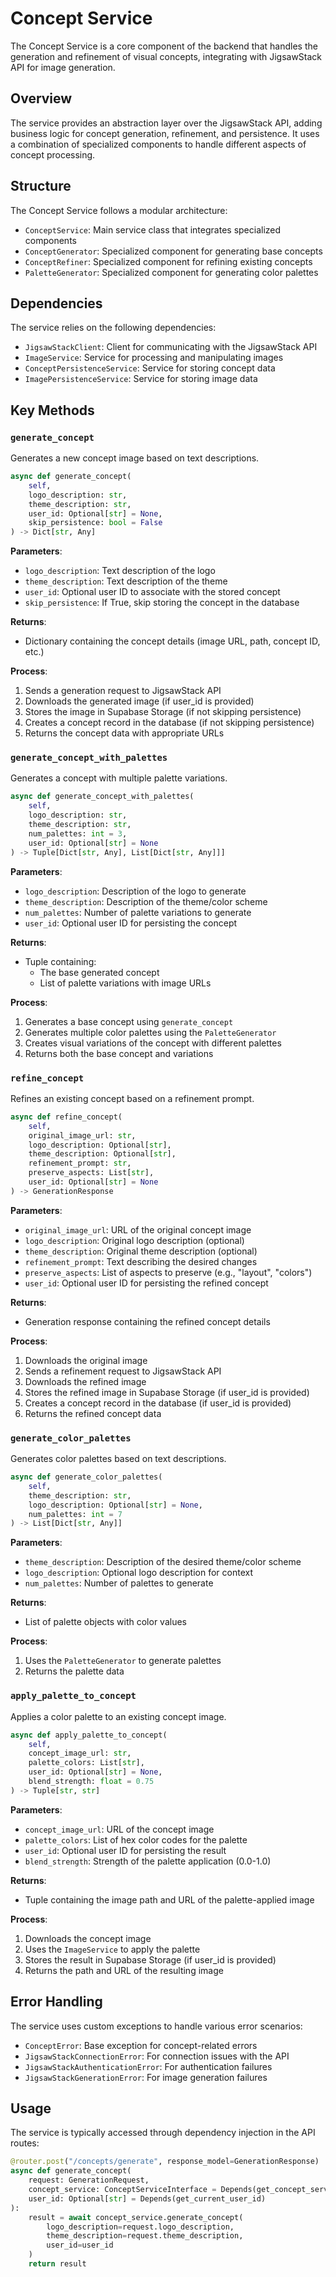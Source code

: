 # Concept Service

The Concept Service is a core component of the backend that handles the generation and refinement of visual concepts, integrating with JigsawStack API for image generation.

## Overview

The service provides an abstraction layer over the JigsawStack API, adding business logic for concept generation, refinement, and persistence. It uses a combination of specialized components to handle different aspects of concept processing.

## Structure

The Concept Service follows a modular architecture:

- `ConceptService`: Main service class that integrates specialized components
- `ConceptGenerator`: Specialized component for generating base concepts
- `ConceptRefiner`: Specialized component for refining existing concepts
- `PaletteGenerator`: Specialized component for generating color palettes

## Dependencies

The service relies on the following dependencies:

- `JigsawStackClient`: Client for communicating with the JigsawStack API
- `ImageService`: Service for processing and manipulating images
- `ConceptPersistenceService`: Service for storing concept data
- `ImagePersistenceService`: Service for storing image data

## Key Methods

### `generate_concept`

Generates a new concept image based on text descriptions.

```python
async def generate_concept(
    self,
    logo_description: str,
    theme_description: str,
    user_id: Optional[str] = None,
    skip_persistence: bool = False
) -> Dict[str, Any]
```

**Parameters**:
- `logo_description`: Text description of the logo
- `theme_description`: Text description of the theme
- `user_id`: Optional user ID to associate with the stored concept
- `skip_persistence`: If True, skip storing the concept in the database

**Returns**:
- Dictionary containing the concept details (image URL, path, concept ID, etc.)

**Process**:
1. Sends a generation request to JigsawStack API
2. Downloads the generated image (if user_id is provided)
3. Stores the image in Supabase Storage (if not skipping persistence)
4. Creates a concept record in the database (if not skipping persistence)
5. Returns the concept data with appropriate URLs

### `generate_concept_with_palettes`

Generates a concept with multiple palette variations.

```python
async def generate_concept_with_palettes(
    self, 
    logo_description: str, 
    theme_description: str, 
    num_palettes: int = 3,
    user_id: Optional[str] = None
) -> Tuple[Dict[str, Any], List[Dict[str, Any]]]
```

**Parameters**:
- `logo_description`: Description of the logo to generate
- `theme_description`: Description of the theme/color scheme
- `num_palettes`: Number of palette variations to generate
- `user_id`: Optional user ID for persisting the concept

**Returns**:
- Tuple containing:
  - The base generated concept
  - List of palette variations with image URLs

**Process**:
1. Generates a base concept using `generate_concept`
2. Generates multiple color palettes using the `PaletteGenerator`
3. Creates visual variations of the concept with different palettes
4. Returns both the base concept and variations

### `refine_concept`

Refines an existing concept based on a refinement prompt.

```python
async def refine_concept(
    self,
    original_image_url: str,
    logo_description: Optional[str],
    theme_description: Optional[str],
    refinement_prompt: str,
    preserve_aspects: List[str],
    user_id: Optional[str] = None
) -> GenerationResponse
```

**Parameters**:
- `original_image_url`: URL of the original concept image
- `logo_description`: Original logo description (optional)
- `theme_description`: Original theme description (optional)
- `refinement_prompt`: Text describing the desired changes
- `preserve_aspects`: List of aspects to preserve (e.g., "layout", "colors")
- `user_id`: Optional user ID for persisting the refined concept

**Returns**:
- Generation response containing the refined concept details

**Process**:
1. Downloads the original image
2. Sends a refinement request to JigsawStack API
3. Downloads the refined image
4. Stores the refined image in Supabase Storage (if user_id is provided)
5. Creates a concept record in the database (if user_id is provided)
6. Returns the refined concept data

### `generate_color_palettes`

Generates color palettes based on text descriptions.

```python
async def generate_color_palettes(
    self, 
    theme_description: str, 
    logo_description: Optional[str] = None,
    num_palettes: int = 7
) -> List[Dict[str, Any]]
```

**Parameters**:
- `theme_description`: Description of the desired theme/color scheme
- `logo_description`: Optional logo description for context
- `num_palettes`: Number of palettes to generate

**Returns**:
- List of palette objects with color values

**Process**:
1. Uses the `PaletteGenerator` to generate palettes
2. Returns the palette data

### `apply_palette_to_concept`

Applies a color palette to an existing concept image.

```python
async def apply_palette_to_concept(
    self,
    concept_image_url: str,
    palette_colors: List[str],
    user_id: Optional[str] = None,
    blend_strength: float = 0.75
) -> Tuple[str, str]
```

**Parameters**:
- `concept_image_url`: URL of the concept image
- `palette_colors`: List of hex color codes for the palette
- `user_id`: Optional user ID for persisting the result
- `blend_strength`: Strength of the palette application (0.0-1.0)

**Returns**:
- Tuple containing the image path and URL of the palette-applied image

**Process**:
1. Downloads the concept image
2. Uses the `ImageService` to apply the palette
3. Stores the result in Supabase Storage (if user_id is provided)
4. Returns the path and URL of the resulting image

## Error Handling

The service uses custom exceptions to handle various error scenarios:

- `ConceptError`: Base exception for concept-related errors
- `JigsawStackConnectionError`: For connection issues with the API
- `JigsawStackAuthenticationError`: For authentication failures
- `JigsawStackGenerationError`: For image generation failures

## Usage

The service is typically accessed through dependency injection in the API routes:

```python
@router.post("/concepts/generate", response_model=GenerationResponse)
async def generate_concept(
    request: GenerationRequest,
    concept_service: ConceptServiceInterface = Depends(get_concept_service),
    user_id: Optional[str] = Depends(get_current_user_id)
):
    result = await concept_service.generate_concept(
        logo_description=request.logo_description,
        theme_description=request.theme_description,
        user_id=user_id
    )
    return result
``` 